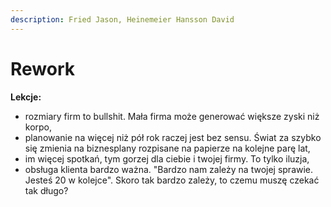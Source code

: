 ```yaml
---
description: Fried Jason, Heinemeier Hansson David
---
```


# Rework

**Lekcje:**
- rozmiary firm to bullshit. Mała firma może generować większe zyski niż korpo,
- planowanie na więcej niż pół rok raczej jest bez sensu. Świat za szybko się zmienia na biznesplany rozpisane na papierze na kolejne parę lat,
- im więcej spotkań, tym gorzej dla ciebie i twojej firmy. To tylko iluzja,
- obsługa klienta bardzo ważna. "Bardzo nam zależy na twojej sprawie. Jesteś 20 w kolejce". Skoro tak bardzo zależy, to czemu muszę czekać tak długo?